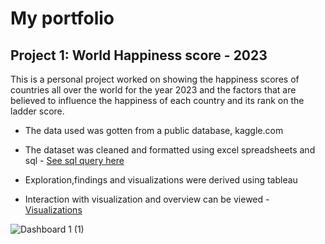 # My portfolio
## Project 1: World Happiness score - 2023
This is a personal project worked on showing the happiness scores of countries all over the world for the year 2023 and the factors that are believed to influence the happiness of each country and its rank on the ladder score. 

* The data used was gotten from a public database, kaggle.com

* The dataset was cleaned and formatted using excel spreadsheets and sql - [See sql query here](https://github.com/SEYI-FASE/world_record_2023_sql.git)

* Exploration,findings and visualizations were derived using tableau

* Interaction with visualization and overview can be viewed - [Visualizations](https://public.tableau.com/views/WorldHappinessRecord-2023/Dashboard1?:language=en-US&:display_count=n&:origin=viz_share_link)



![Dashboard 1 (1)](https://github.com/SEYI-FASE/Seyi/assets/134503256/d7a63f34-14c9-4b3f-b411-8c1e9e983040)
